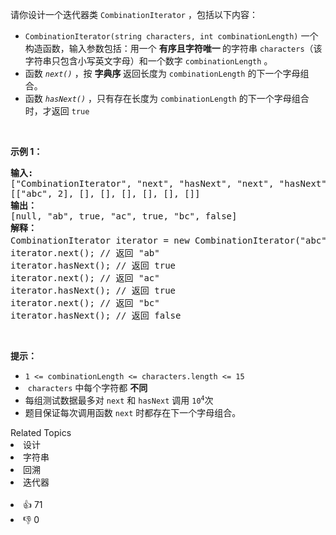 <p>请你设计一个迭代器类&nbsp;<code>CombinationIterator</code>&nbsp;，包括以下内容：</p>

<ul> 
 <li><code>CombinationIterator(string characters, int combinationLength)</code>&nbsp;一个构造函数，输入参数包括：用一个&nbsp;<strong>有序且字符唯一&nbsp;</strong>的字符串&nbsp;<code>characters</code>（该字符串只包含小写英文字母）和一个数字&nbsp;<code>combinationLength</code>&nbsp;。</li> 
 <li>函数&nbsp;<em><code>next()</code>&nbsp;</em>，按&nbsp;<strong>字典序&nbsp;</strong>返回长度为&nbsp;<code>combinationLength</code> 的下一个字母组合。</li> 
 <li>函数&nbsp;<em><code>hasNext()</code>&nbsp;</em>，只有存在长度为&nbsp;<code>combinationLength</code> 的下一个字母组合时，才返回&nbsp;<code>true</code></li> 
</ul>

<p>&nbsp;</p>

<p><strong>示例 1：</strong></p>

<pre>
<strong>输入:</strong>
["CombinationIterator", "next", "hasNext", "next", "hasNext", "next", "hasNext"]
[["abc", 2], [], [], [], [], [], []]
<strong>输出：</strong>
[null, "ab", true, "ac", true, "bc", false]
<strong>解释：
</strong>CombinationIterator iterator = new CombinationIterator("abc", 2); // 创建迭代器 iterator
iterator.next(); // 返回 "ab"
iterator.hasNext(); // 返回 true
iterator.next(); // 返回 "ac"
iterator.hasNext(); // 返回 true
iterator.next(); // 返回 "bc"
iterator.hasNext(); // 返回 false
</pre>

<p>&nbsp;</p>

<p><strong>提示：</strong></p>

<ul> 
 <li><code>1 &lt;= combinationLength &lt;=&nbsp;characters.length &lt;= 15</code></li> 
 <li>&nbsp;<code>characters</code>&nbsp;中每个字符都 <strong>不同</strong></li> 
 <li>每组测试数据最多对&nbsp;<code>next</code>&nbsp;和&nbsp;<code>hasNext</code>&nbsp;调用&nbsp;<code>10<sup>4</sup></code>次</li> 
 <li>题目保证每次调用函数&nbsp;<code>next</code>&nbsp;时都存在下一个字母组合。</li> 
</ul>

<div><div>Related Topics</div><div><li>设计</li><li>字符串</li><li>回溯</li><li>迭代器</li></div></div><br><div><li>👍 71</li><li>👎 0</li></div>